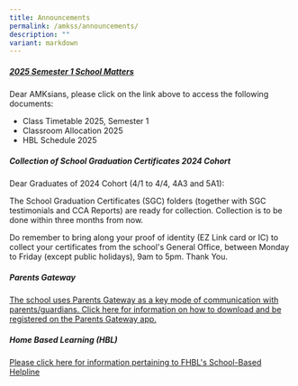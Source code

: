```yaml
---
title: Announcements
permalink: /amkss/announcements/
description: ""
variant: markdown
---
```

##### **[2025 Semester 1 School Matters](/amksian-experience/2025-semester-1-school-matters/)**
Dear AMKsians, please click on the link above to access the following documents:
*  Class Timetable 2025, Semester 1
*  Classroom Allocation 2025
*  HBL Schedule 2025


##### **Collection of School Graduation Certificates 2024 Cohort** 

Dear Graduates of 2024 Cohort (4/1 to 4/4, 4A3 and 5A1): 

The School Graduation Certificates (SGC) folders (together with SGC testimonials and CCA Reports) are ready for collection. Collection is to be done within three months from now.

Do remember to bring along your proof of identity (EZ Link card or IC) to collect your certificates from the school's General Office, between Monday to Friday (except public holidays), 9am to 5pm. Thank You.

##### **Parents Gateway**  

[The school uses Parents Gateway as a key mode of communication with parents/guardians. Click here for information on how to download and be registered on the Parents Gateway app.](/files/PG%20Step%20by%20Step%20Guide.pdf)


##### **Home Based Learning (HBL)**

[Please click here for information pertaining to FHBL's School-Based Helpline](/files/Ang%20Mo%20Kio%20Secondary%20School%20-%20HBL.pdf)